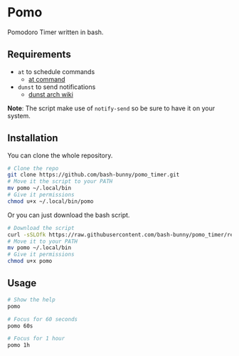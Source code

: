 # Pomo

Pomodoro Timer written in bash.

## Requirements

- `at` to schedule commands
    - [at command](https://salsa.debian.org/debian/at)
- `dunst` to send notifications
    - [dunst arch wiki](https://wiki.archlinux.org/title/Dunst)

**Note**: The script make use of `notify-send` so be sure to have it on your system.

## Installation

You can clone the whole repository.

```bash
# Clone the repo
git clone https://github.com/bash-bunny/pomo_timer.git
# Move it the script to your PATH
mv pomo ~/.local/bin
# Give it permissions
chmod u+x ~/.local/bin/pomo
```

Or you can just download the bash script.

```bash
# Download the script
curl -sSLOfk https://raw.githubusercontent.com/bash-bunny/pomo_timer/refs/heads/main/pomo
# Move it to your PATH
mv pomo ~/.local/bin
# Give it permissions
chmod u+x pomo
```

## Usage

```bash
# Show the help
pomo

# Focus for 60 seconds
pomo 60s

# Focus for 1 hour
pomo 1h
```